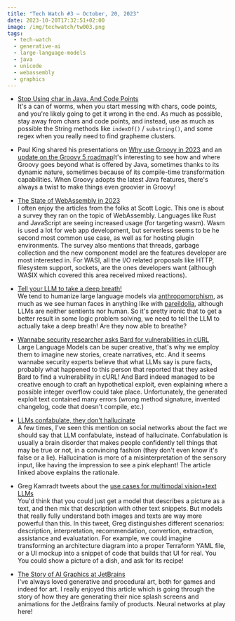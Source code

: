 ```yaml
---
title: "Tech Watch #3 — October, 20, 2023"
date: 2023-10-20T17:32:51+02:00
image: /img/techwatch/tw003.png
tags:
  - tech-watch
  - generative-ai
  - large-language-models
  - java
  - unicode
  - webassembly
  - graphics
---
```


- [Stop Using char in Java. And Code Points](https://horstmann.com/unblog/2023-10-03/index.html)\
  It's a can of worms, when you start messing with chars, code points, and you're likely going to get it wrong in the end. As much as possible, stay away from chars and code points, and instead, use as much as possible the String methods like `indexOf()` / `substring()`, and some regex when you really need to find grapheme clusters.

- Paul King shared his presentations on [Why use Groovy in 2023](https://speakerdeck.com/paulk/groovy-today) and an
  [update on the Groovy 5 roadmap](https://speakerdeck.com/paulk/groovy-roadmap)It's interesting to see how and where Groovy goes beyond what is offered by Java, sometimes thanks to its dynamic nature, sometimes because of its compile-time transformation capabilities. When Groovy adopts the latest Java features, there's always a twist to make things even groovier in Groovy!

- [The State of WebAssembly in 2023](https://blog.scottlogic.com/2023/10/18/the-state-of-webassembly-2023.html)\
  I often enjoy the articles from the folks at Scott Logic. This one is about a survey they ran on the topic of WebAssembly. Languages like Rust and JavaScript are seeing increased usage (for targeting wasm). Wasm is used a lot for web app development, but serverless seems to be he second most common use case, as well as for hosting plugin environments. The survey also mentions that threads, garbage collection and the new component model are the features developer are most interested in. For WASI, all the I/O related proposals like HTTP, filesystem support, sockets, are the ones developers want (although WASIX which covered this area received mixed reactions).

- [Tell your LLM to take a deep breath!](https://arstechnica.com/information-technology/2023/09/telling-ai-model-to-take-a-deep-breath-causes-math-scores-to-soar-in-study/)\
  We tend to humanize large language models via [anthropomorphism](https://en.wikipedia.org/wiki/Anthropomorphism), as much as we see human faces in anything like with [pareildolia](https://en.wikipedia.org/wiki/Pareidolia), although LLMs are neither sentients nor human. So it's pretty ironic that to get a better result in some logic problem solving, we need to tell the LLM to actually take a deep breath! Are they now able to breathe?

- [Wannabe security researcher asks Bard for vulnerabilities in cURL](https://hackerone.com/reports/2199174)\
  Large Language Models can be super creative, that's why we employ them to imagine new stories, create narratives, etc. And it seems wannabe security experts believe that what LLMs say is pure facts, probably what happened to this person that reported that they asked Bard to find a vulnerability in cURL! And Bard indeed managed to be creative enough to craft an hypothetical exploit, even explaining where a possible integer overflow could take place. Unfortunately, the generated exploit text contained many errors (wrong method signature, invented changelog, code that doesn't compile, etc.)

- [LLMs confabulate, they don't hallucinate](https://www.beren.io/2023-03-19-LLMs-confabulate-not-hallucinate/)\
  A few times, I've seen this mention on social networks about the fact we should say that LLM confabulate, instead of hallucinate. Confabulation is usually a brain disorder that makes people confidently tell things that may be true or not, in a convincing fashion (they don't even know it's false or a lie). Hallucination is more of a misinterpretation of the sensory input, like having the impression to see a pink elephant! The article linked above explains the rationale.

- Greg Kamradt tweets about the [use cases for multimodal vision+text LLMs](https://twitter.com/GregKamradt/status/1711772496159252981)\
  You'd think that you could just get a model that describes a picture as a text, and then mix that description with other text snippets. But models that really fully understand both images and texts are way more powerful than this. In this tweet, Greg distinguishes different scenarios: description, interpretation, recommendation, convertion, extraction, assistance and evaluatation. For example, we could imagine transforming an architecture diagram into a proper Terraform YAML file, or a UI mockup into a snippet of code that builds that UI for real. You You could show a picture of a dish, and ask for its recipe!

- [The Story of AI Graphics at JetBrains](https://blog.jetbrains.com/blog/2023/10/16/ai-graphics-at-jetbrains-story/)\
  I've always loved generative and procedural art, both for games and indeed for art. I really enjoyed this article which is going through the story of how they are generating their nice splash screens and animations for the JetBrains family of products. Neural networks at play here!
